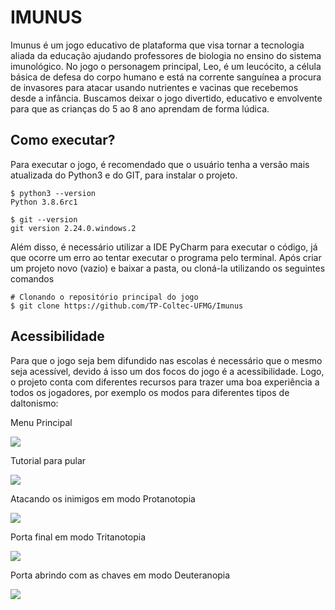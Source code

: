 # IMUNUS
Imunus é um jogo educativo de plataforma que visa tornar a tecnologia aliada da educação ajudando professores de biologia no ensino do sistema imunológico. No jogo o personagem principal, Leo, é um leucócito, a célula básica de defesa do corpo humano e está na corrente sanguínea a procura de invasores para atacar usando nutrientes e vacinas que recebemos desde a infância. Buscamos deixar o jogo divertido, educativo e envolvente para que as crianças do 5 ao 8 ano aprendam de forma lúdica. 

## Como executar?
Para executar o jogo, é recomendado que o usuário tenha a versão mais atualizada do Python3 e do GIT, para instalar o projeto. 
```
$ python3 --version
Python 3.8.6rc1

$ git --version
git version 2.24.0.windows.2
``` 
Além disso, é necessário utilizar a IDE PyCharm para executar o código, já que ocorre um erro ao tentar executar o programa pelo terminal. Após criar um projeto novo (vazio) e baixar a pasta, ou cloná-la utilizando os seguintes comandos
```
# Clonando o repositório principal do jogo
$ git clone https://github.com/TP-Coltec-UFMG/Imunus
```

## Acessibilidade 
Para que o jogo seja bem difundido nas escolas é necessário que o mesmo seja acessível, devido á isso um dos focos do jogo é a acessibilidade. Logo, o projeto conta com diferentes recursos para trazer uma boa experiência a todos os jogadores, por exemplo os modos para diferentes tipos de daltonismo:

Menu Principal

<img src = "https://github.com/TP-Coltec-UFMG/Imunus/blob/main/ImagensRead/menu.jpg">

Tutorial para pular

<img src = "https://github.com/TP-Coltec-UFMG/Imunus/blob/main/ImagensRead/pulando.jpg">

Atacando os inimigos em modo Protanotopia

<img src = "https://github.com/TP-Coltec-UFMG/Imunus/blob/main/ImagensRead/atacando_protanotopia.jpg">

Porta final em modo Tritanotopia

<img src = "https://github.com/TP-Coltec-UFMG/Imunus/blob/main/ImagensRead/inimigos_tritanotopia.jpg">

Porta abrindo com as chaves em modo Deuteranopia

<img src = "https://github.com/TP-Coltec-UFMG/Imunus/blob/main/ImagensRead/porta_deuteronopia.jpg">

